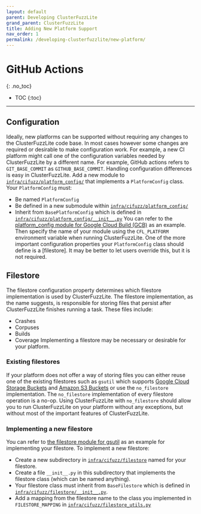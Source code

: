 ```yaml
---
layout: default
parent: Developing ClusterFuzzLite
grand_parent: ClusterFuzzLite
title: Adding New Platform Support
nav_order: 1
permalink: /developing-clusterfuzzlite/new-platform/
---
```

# GitHub Actions
{: .no_toc}

- TOC
{:toc}
---

## Configuration

Ideally, new platforms can be supported without requiring any changes to the
ClusterFuzzLite code base.
In most cases however some changes are required or desirable to make
configuration work.
For example, a new CI platform might call one of the configuration variables
needed by ClusterFuzzLite by a different name.
For example, GitHub actions refers to `GIT_BASE_COMMIT` as `GITHUB_BASE_COMMIT`.
Handling configuration differences is easy in ClusterFuzzLite.
Add a new module to [`infra/cifuzz/platform_config/`] that implements a
`PlatformConfig` class.
Your `PlatformConfig` must:
- Be named `PlatformConfig`
- Be defined in a new submodule within [`infra/cifuzz/platform_config/`]
- Inherit from `BasePlatformConfig` which is defined in
[`infra/cifuzz/platform_config/__init__.py`]
You can refer to the [platform_config module for Google Cloud Build (GCB)] as an
example.
Then specify the name of your module using the `CFL_PLATFORM` environment
variable when running ClusterFuzzLite.
One of the more important configuration properties your `PlatformConfig` class
should define is a [filestore]. It may be better to let users override this, but
it is not required.

## Filestore

The filestore configuration property determines which filestore implementation
is used by ClusterFuzzLite. The filestore implementation, as the name suggests,
is responsible for storing files that persist after ClusterFuzzLite finishes
running a task.
These files include:
- Crashes
- Corpuses
- Builds
- Coverage
Implementing a filestore may be necessary or desirable for your
platform.

### Existing filestores
If your platform does not offer a way of storing files you can either
reuse one of the existing filestores such as `gsutil` which supports [Google
Cloud Storage Buckets] and [Amazon S3 Buckets] or use the `no_filestore`
implementation.
The `no_filestore` implementation of every filestore operation is a no-op.
Using ClusterFuzzLite with `no_filestore` should allow you to run
ClusterFuzzLite on your platform without any exceptions, but without
most of the important features of ClusterFuzzLite.

### Implementing a new filestore

You can refer to [the filestore module for gsutil] as an example for
implementing your filestore.
To implement a new filestore:
- Create a new subdirectory in [`infra/cifuzz/filestore`] named for your
  filestore.
- Create a file `__init__.py` in this subdirectory that implements the filestore
  class (which can be named anything).
- Your filestore class must inherit from `BaseFilestore` which is defined in
  [`infra/cifuzz/filestore/__init__.py`].
- Add a mapping from the filestore name to the class you implemented in `FILESTORE_MAPPING` in 
  [`infra/cifuzz/filestore_utils.py`]

[platform_config module for Google Cloud Build (GCB)]: https://github.com/google/oss-fuzz/blob/master/infra/cifuzz/platform_config/gcb.py
[`infra/cifuzz/platform_config/`]: https://github.com/google/oss-fuzz/tree/master/infra/cifuzz/platform_config
[`infra/cifuzz/platform_config/__init__.py`]: https://github.com/google/oss-fuzz/tree/master/infra/cifuzz/platform_config/__init__.py
[the filestore module for gsutil]: https://github.com/google/oss-fuzz/blob/master/infra/cifuzz/filestore/gsutil/__init__.py
[`infra/cifuzz/filestore`]: https://github.com/google/oss-fuzz/tree/master/infra/cifuzz/filestore
[`infra/cifuzz/filestore/__init__.py`]: https://github.com/google/oss-fuzz/blob/master/infra/cifuzz/filestore/__init__.py
[`infra/cifuzz/filestore_utils.py`]: https://github.com/google/oss-fuzz/blob/master/infra/cifuzz/filestore_utils.py
[Google Cloud Storage Buckets]: https://cloud.google.com/storage/docs/introduction
[Amazon S3 Buckets]: https://aws.amazon.com/s3/

